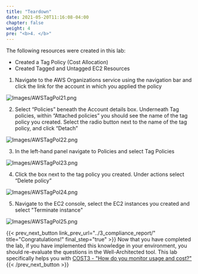 ```yaml
---
title: "Teardown"
date: 2021-05-20T11:16:08-04:00
chapter: false
weight: 4
pre: "<b>4. </b>"
---
```


The following resources were created in this lab:
- Created a Tag Policy (Cost Allocation)
- Created Tagged and Untagged EC2 Resources


1. Navigate to the AWS Organizations service using the navigation bar and click the link for the account in which you applied the policy

![Images/AWSTagPol21.png](/Cost/100_8_Tag_Policies/Images/AWSTagPol21.png)

2. Select “Policies” beneath the Account details box. Underneath Tag policies, within “Attached policies” you should see the name of the tag policy you created. Select the radio button next to the name of the tag policy, and click “Detach”

![Images/AWSTagPol22.png](/Cost/100_8_Tag_Policies/Images/AWSTagPol22.png)

3. In the left-hand panel navigate to Policies and select Tag Policies

![Images/AWSTagPol23.png](/Cost/100_8_Tag_Policies/Images/AWSTagPol23.png)

4. Click the box next to the tag policy you created. Under actions select “Delete policy”

![Images/AWSTagPol24.png](/Cost/100_8_Tag_Policies/Images/AWSTagPol24.png)

5. Navigate to the EC2 console, select the EC2 instances you created and select "Terminate instance"

![Images/AWSTagPol25.png](/Cost/100_8_Tag_Policies/Images/AWSTagPol25.png)

{{< prev_next_button link_prev_url="../3_compliance_report/"  title="Congratulations!" final_step="true" >}}
Now that you have completed the lab, if you have implemented this knowledge in your environment,
you should re-evaluate the questions in the Well-Architected tool. This lab specifically helps you with
[COST3 - "How do you monitor usage and cost?"](https://docs.aws.amazon.com/wellarchitected/latest/framework/a-expenditure-and-usage-awareness.html)
{{< /prev_next_button >}}
